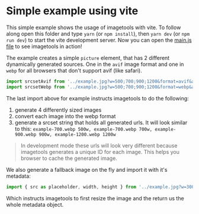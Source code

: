 # Simple example using vite

This simple example shows the usage of imagetools with vite. To follow along open this folder and type `yarn` (or
`npm install`), then `yarn dev` (or `npm run dev`) to start the vite development server. Now you can open the
[main.js file](./main.js) to see imagetools in action!

The example creates a simple `picture` element, that has 2 different dynamically generated sources. One in the `avif`
image format and one in `webp` for all browsers that don't support avif (like safari).

```ts
import srcsetAvif from '../example.jpg?w=500;700;900;1200&format=avif&as=srcset'
import srcsetWebp from '../example.jpg?w=500;700;900;1200&format=webp&as=srcset'
```

The last import above for example instructs imagetools to do the following:

1. generate 4 differently sized images
2. convert each image into the webp format
3. generate a srcset string that holds all generated urls. It will look similar to this:
   `example-700.webp 500w, example-700.webp 700w, example-900.webp 900w, example-1200.webp 1200w`

> In development mode these urls will look very different because imagetools generates a unique ID for each image. This
> helps you browser to cache the generated image.

We also generate a fallback image on the fly and import it with it's metadata:

```ts
import { src as placeholder, width, height } from '../example.jpg?w=300&as=metadata'
```

Which instructs imagetools to first resize the image and the return us the whole metadata object.
